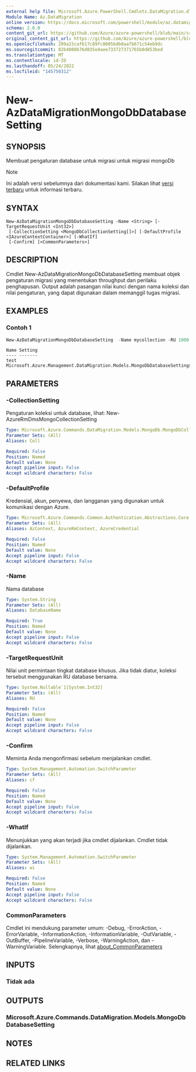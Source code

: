 ```yaml
---
external help file: Microsoft.Azure.PowerShell.Cmdlets.DataMigration.dll-Help.xml
Module Name: Az.DataMigration
online version: https://docs.microsoft.com/powershell/module/az.datamigration/new-azdatamigrationmongodbdatabasesetting
schema: 2.0.0
content_git_url: https://github.com/Azure/azure-powershell/blob/main/src/DataMigration/DataMigration/help/New-AzDataMigrationMongoDbDatabaseSetting.md
original_content_git_url: https://github.com/Azure/azure-powershell/blob/main/src/DataMigration/DataMigration/help/New-AzDataMigrationMongoDbDatabaseSetting.md
ms.openlocfilehash: 209a15caf617c89fc8005bdb0aafb671c54eb9dc
ms.sourcegitcommit: 82b4008b76d035e4aee733727371765b0d853bed
ms.translationtype: MT
ms.contentlocale: id-ID
ms.lasthandoff: 05/24/2022
ms.locfileid: "145750312"
---
```

# New-AzDataMigrationMongoDbDatabaseSetting

## SYNOPSIS
Membuat pengaturan database untuk migrasi untuk migrasi mongoDb

> [!NOTE]
>Ini adalah versi sebelumnya dari dokumentasi kami. Silakan lihat [versi terbaru](/powershell/module/az.datamigration/new-azdatamigrationmongodbdatabasesetting) untuk informasi terbaru.

## SYNTAX

```
New-AzDataMigrationMongoDbDatabaseSetting -Name <String> [-TargetRequestUnit <Int32>]
 [-CollectionSetting <MongoDbCollectionSetting[]>] [-DefaultProfile <IAzureContextContainer>] [-WhatIf]
 [-Confirm] [<CommonParameters>]
```

## DESCRIPTION
Cmdlet New-AzDataMigrationMongoDbDatabaseSetting membuat objek pengaturan migrasi yang menentukan throughput dan perilaku penghapusan.
Output adalah pasangan nilai kunci dengan nama koleksi dan nilai pengaturan, yang dapat digunakan dalam memanggil tugas migrasi.

## EXAMPLES

### Contoh 1
```powershell
New-AzDataMigrationMongoDbDatabaseSetting  -Name mycollection -RU 1000 -CollectionSetting @($coll1, $coll2)
```

```output
Name Setting
---- -------
test Microsoft.Azure.Management.DataMigration.Models.MongoDbDatabaseSettings
```

## PARAMETERS

### -CollectionSetting
Pengaturan koleksi untuk database, lihat: New-AzureRmDmsMongoCollectionSetting

```yaml
Type: Microsoft.Azure.Commands.DataMigration.Models.MongoDb.MongoDbCollectionSetting[]
Parameter Sets: (All)
Aliases: Coll

Required: False
Position: Named
Default value: None
Accept pipeline input: False
Accept wildcard characters: False
```

### -DefaultProfile
Kredensial, akun, penyewa, dan langganan yang digunakan untuk komunikasi dengan Azure.

```yaml
Type: Microsoft.Azure.Commands.Common.Authentication.Abstractions.Core.IAzureContextContainer
Parameter Sets: (All)
Aliases: AzContext, AzureRmContext, AzureCredential

Required: False
Position: Named
Default value: None
Accept pipeline input: False
Accept wildcard characters: False
```

### -Name
Nama database

```yaml
Type: System.String
Parameter Sets: (All)
Aliases: DatabaseName

Required: True
Position: Named
Default value: None
Accept pipeline input: False
Accept wildcard characters: False
```

### -TargetRequestUnit
Nilai unit permintaan tingkat database khusus. Jika tidak diatur, koleksi tersebut menggunakan RU database bersama.

```yaml
Type: System.Nullable`1[System.Int32]
Parameter Sets: (All)
Aliases: RU

Required: False
Position: Named
Default value: None
Accept pipeline input: False
Accept wildcard characters: False
```

### -Confirm
Meminta Anda mengonfirmasi sebelum menjalankan cmdlet.

```yaml
Type: System.Management.Automation.SwitchParameter
Parameter Sets: (All)
Aliases: cf

Required: False
Position: Named
Default value: None
Accept pipeline input: False
Accept wildcard characters: False
```

### -WhatIf
Menunjukkan yang akan terjadi jika cmdlet dijalankan. Cmdlet tidak dijalankan.

```yaml
Type: System.Management.Automation.SwitchParameter
Parameter Sets: (All)
Aliases: wi

Required: False
Position: Named
Default value: None
Accept pipeline input: False
Accept wildcard characters: False
```

### CommonParameters
Cmdlet ini mendukung parameter umum: -Debug, -ErrorAction, -ErrorVariable, -InformationAction, -InformationVariable, -OutVariable, -OutBuffer, -PipelineVariable, -Verbose, -WarningAction, dan -WarningVariable. Selengkapnya, lihat [about_CommonParameters](http://go.microsoft.com/fwlink/?LinkID=113216)

## INPUTS

### Tidak ada

## OUTPUTS

### Microsoft.Azure.Commands.DataMigration.Models.MongoDbDatabaseSetting

## NOTES

## RELATED LINKS
